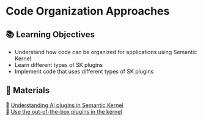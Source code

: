 # Code Organization Approaches

## 📚 Learning Objectives
- Understand how code can be organized for applications using Semantic Kernel
- Learn different types of SK plugins
- Implement code that uses different types of SK plugins

## 📌 Materials
🔗 [Understanding AI plugins in Semantic Kernel](https://learn.microsoft.com/en-us/semantic-kernel/agents/plugins/?tabs=Csharp)  
🔗 [Use the out-of-the-box plugins in the kernel](https://learn.microsoft.com/en-us/semantic-kernel/agents/plugins/out-of-the-box-plugins?tabs=Csharp)  